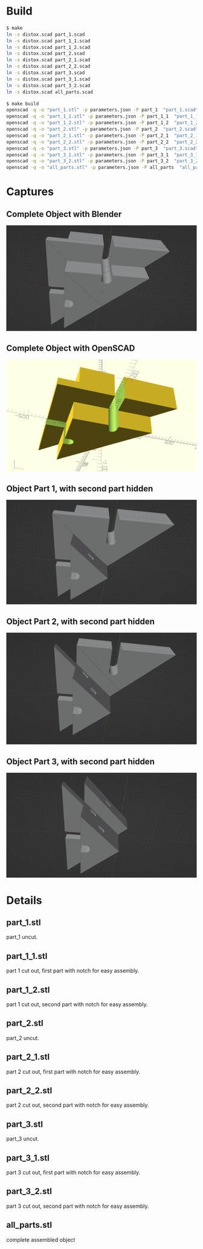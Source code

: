 # Build
```bash
$ make
ln -s distox.scad part_1.scad
ln -s distox.scad part_1_1.scad
ln -s distox.scad part_1_2.scad
ln -s distox.scad part_2.scad
ln -s distox.scad part_2_1.scad
ln -s distox.scad part_2_2.scad
ln -s distox.scad part_3.scad
ln -s distox.scad part_3_1.scad
ln -s distox.scad part_3_2.scad
ln -s distox.scad all_parts.scad
```

```bash
$ make build
openscad -q -o "part_1.stl" -p parameters.json -P part_1  "part_1.scad"
openscad -q -o "part_1_1.stl" -p parameters.json -P part_1_1  "part_1_1.scad"
openscad -q -o "part_1_2.stl" -p parameters.json -P part_1_2  "part_1_2.scad"
openscad -q -o "part_2.stl" -p parameters.json -P part_2  "part_2.scad"
openscad -q -o "part_2_1.stl" -p parameters.json -P part_2_1  "part_2_1.scad"
openscad -q -o "part_2_2.stl" -p parameters.json -P part_2_2  "part_2_2.scad"
openscad -q -o "part_3.stl" -p parameters.json -P part_3  "part_3.scad"
openscad -q -o "part_3_1.stl" -p parameters.json -P part_3_1  "part_3_1.scad"
openscad -q -o "part_3_2.stl" -p parameters.json -P part_3_2  "part_3_2.scad"
openscad -q -o "all_parts.stl" -p parameters.json -P all_parts  "all_parts.scad"
```

# Captures

## Complete Object with Blender
![complete-object-blender](complete-object-blender.png)

## Complete Object with OpenSCAD

![complete-object-openscad](complete-object-openscad.png)

## Object Part 1, with second part hidden

![part1-second_part_hide](part1-second_part_hide.png)

## Object Part 2, with second part hidden

![part2-second_part_hide](part2-second_part_hide.png)

## Object Part 3, with second part hidden

![part3-second_part_hide](part3-second_part_hide.png)

# Details

## part_1.stl

part_1 uncut.

## part_1_1.stl

part 1 cut out, first part with notch for easy assembly.

## part_1_2.stl

part 1 cut out, second part with notch for easy assembly.

## part_2.stl

part_2 uncut.

## part_2_1.stl

part 2 cut out, first part with notch for easy assembly.

## part_2_2.stl

part 2 cut out, second part with notch for easy assembly.

## part_3.stl

part_3 uncut.

## part_3_1.stl

part 3 cut out, first part with notch for easy assembly.

## part_3_2.stl

part 3 cut out, second part with notch for easy assembly.

## all_parts.stl

complete assembled object

